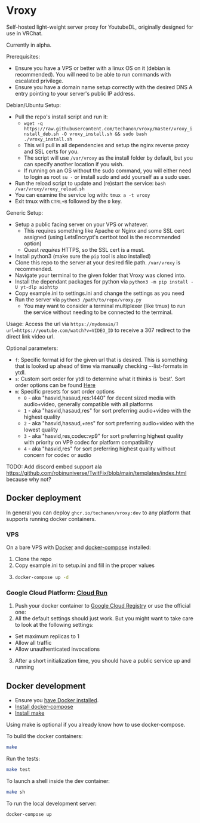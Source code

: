 # Vroxy
Self-hosted light-weight server proxy for YoutubeDL, originally designed for use in VRChat.

Currently in alpha.

Prerequisites:
- Ensure you have a VPS or better with a linux OS on it (debian is recommended). You will need to be able to run commands with escalated privilege.
- Ensure you have a domain name setup correctly with the desired DNS A entry pointing to your server's public IP address.

Debian/Ubuntu Setup:
- Pull the repo's install script and run it:  
    - `wget -q https://raw.githubusercontent.com/techanon/vroxy/master/vroxy_install_deb.sh -O vroxy_install.sh && sudo bash ./vroxy_install.sh`
    - This will pull in all dependencies and setup the nginx reverse proxy and SSL certs for you.
    - The script will use `/var/vroxy` as the install folder by default, but you can specify another location if you wish.
    - If running on an OS without the sudo command, you will either need to login as root `su -` or install sudo and add yourself as a sudo user.
- Run the reload script to update and (re)start the service: `bash /var/vroxy/vroxy_reload.sh`
- You can examine the service log with: `tmux a -t vroxy`
- Exit tmux with `CTRL+B` followed by the `D` key.

Generic Setup:
- Setup a public facing server on your VPS or whatever.
    - This requires something like Apache or Nginx and some SSL cert assigned (using LetsEncrypt's certbot tool is the recommended option)
    - Quest _requires_ HTTPS, so the SSL cert is a must.
- Install python3 (make sure the `pip` tool is also installed)
- Clone this repo to the server at your desired file path. `/var/vroxy` is recommended.
- Navigate your terminal to the given folder that Vroxy was cloned into.
- Install the dependant packages for python via `python3 -m pip install -U yt-dlp aiohttp`
- Copy example.ini to settings.ini and change the settings as you need
- Run the server via `python3 /path/to/repo/vroxy.py`
    - You may want to consider a terminal multiplexer (like tmux) to run the service without needing to be connected to the terminal.

Usage:
Access the url via `https://mydomain/?url=https://youtube.com/watch?v=VIDEO_ID` to receive a 307 redirect to the direct link video url.

Optional parameters:
- `f`: Specific format id for the given url that is desired. This is something that is looked up ahead of time via manually checking --list-formats in ytdl.
- `s`: Custom sort order for ytdl to determine what it thinks is 'best'. Sort order options can be found [Here](https://github.com/yt-dlp/yt-dlp/blob/release/README.md#sorting-formats)
- `m`: Specific presets for sort order options
    - `0` - aka "hasvid,hasaud,res:1440" for decent sized media with audio+video, generally compatible with all platforms
    - `1` - aka "hasvid,hasaud,res" for sort preferring audio+video with the highest quality
    - `2` - aka "hasvid,hasaud,+res" for sort preferring audio+video with the lowest quality
    - `3` - aka "hasvid,res,codec:vp9" for sort preferring highest quality with priority on VP9 codec for platform compatibility
    - `4` - aka "hasvid,res" for sort preferring highest quality without concern for codec or audio


TODO: Add discord embed support ala https://github.com/robinuniverse/TwitFix/blob/main/templates/index.html because why not?

## Docker deployment

In general you can deploy `ghcr.io/techanon/vroxy:dev` to any platform that supports running docker containers.

### VPS

On a bare VPS with [Docker][docker-install] and [docker-compose][docker-compose-install] installed:
1. Clone the repo
2. Copy example.ini to setup.ini and fill in the proper values
3. ```sh
   docker-compose up -d
   ```

### Google Cloud Platform: [Cloud Run](https://cloud.google.com/run)

1. Push your docker container to [Google Cloud Registry](https://cloud.google.com/container-registry) or use the official one: <tbd>
2. All the default settings should just work. But you might want to take care to look at the following settings:
  - Set maximum replicas to 1
  - Allow all traffic
  - Allow unauthenticated invocations
3. After a short initialization time, you should have a public service up and running

## Docker development

- Ensure you [have Docker installed][docker-install].
- [Install docker-compose][docker-compose-install]
- [Install make](https://command-not-found.com/make)

Using make is optional if you already know how to use docker-compose.

To build the docker containers:

```sh
make
```

Run the tests:

```sh
make test
```

To launch a shell inside the dev container:

```sh
make sh
```

To run the local development server:

```
docker-compose up
```

[docker-install]: https://docs.docker.com/engine/install/
[docker-compose-install]: https://docs.docker.com/compose/install/
